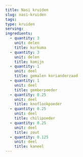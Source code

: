 ```yaml
---
title: Nasi kruiden
slug: nasi-kruiden
tags:
type: kruiden
serving:
ingredients:
  - quantity: 3
    unit: delen
    title: kurkuma
  - quantity: 3
    unit: delen
    title: komijn
  - quantity: 1
    unit: deel
    title: gemalen korianderzaad
  - quantity: 1
    unit: deel
    title: gemberpoeder
  - quantity: 0.25
    unit: deel
    title: knoflookpoeder
  - quantity: 0.25
    unit: deel
    title: chilipoeder
  - quantity: 0.25
    unit: deel
    title: zout
  - quantity: 0.125
    unit: deel
    title: kaneel
---
```


